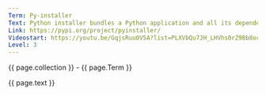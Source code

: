 ```yaml
---
Term: Py-installer
Text: Python installer bundles a Python application and all its dependencies into a single package
Link: https://pypi.org/project/pyinstaller/
Videostart: https://youtu.be/GqjsRuu0V5A?list=PLXVbQu7JH_LHVhs0rZ9Bb8ocyKlPljkaG&t=02m09s
Level: 3
---
```


{{ page.collection }} - {{ page.Term }}

   {{ page.text }}

